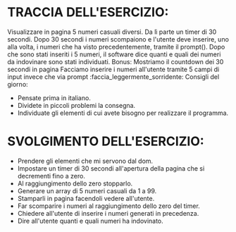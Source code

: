 # TRACCIA DELL'ESERCIZIO:
Visualizzare in pagina 5 numeri casuali diversi. Da lì parte un timer di 30 secondi.
 Dopo 30 secondi i numeri scompaiono e l'utente deve inserire, uno alla volta, i numeri che ha visto precedentemente, tramite il prompt().
Dopo che sono stati inseriti i 5 numeri, il software dice quanti e quali dei numeri da indovinare sono stati individuati.
Bonus:
Mostriamo il countdown dei 30 secondi in pagina
Facciamo inserire i numeri all'utente tramite 5 campi di input invece che via prompt :faccia_leggermente_sorridente:
Consigli del giorno:
* Pensate prima in italiano.
* Dividete in piccoli problemi la consegna.
* Individuate gli elementi di cui avete bisogno per realizzare il programma.

# SVOLGIMENTO DELL'ESERCIZIO:
- Prendere gli elementi che mi servono dal dom.
- Impostare un timer di 30 secondi all'apertura della pagina che si decrementi fino a zero.
- Al raggiungimento dello zero stopparlo.
- Generare un array di 5 numeri casuali da 1 a 99.
- Stamparli in pagina facendoli vedere all'utente.
- Far scomparire i numeri al raggiungimento dello zero del timer.
- Chiedere all'utente di inserire i numeri generati in precedenza.
- Dire all'utente quanti e quali numeri ha indovinato.